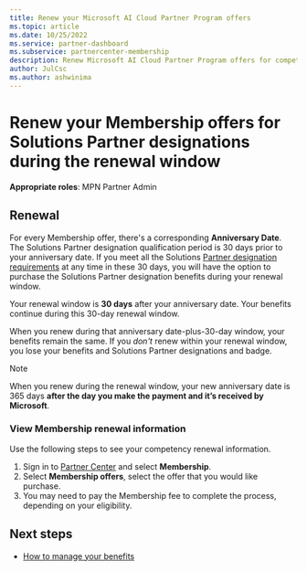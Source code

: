 ```yaml
---
title: Renew your Microsoft AI Cloud Partner Program offers
ms.topic: article
ms.date: 10/25/2022
ms.service: partner-dashboard
ms.subservice: partnercenter-membership
description: Renew Microsoft AI Cloud Partner Program offers for competencies and advanced specializations - renewal window begins the anniversary of purchase date plus one day.
author: JulCsc
ms.author: ashwinima
---
```


# Renew your Membership offers for Solutions Partner designations during the renewal window

**Appropriate roles**: MPN Partner Admin

## Renewal

For every Membership offer, there's a corresponding **Anniversary Date**. The Solutions Partner designation qualification period is 30 days prior to your anniversary date. If you meet all the Solutions [Partner designation requirements](./partner-capability-score.md) at any time in these 30 days, you will have the option to purchase the Solutions Partner designation benefits during your renewal window.

Your renewal window is **30 days** after your anniversary date. Your benefits continue during this 30-day renewal window.

When you renew during that anniversary date-plus-30-day window, your benefits remain the same. If you *don't* renew within your renewal window, you lose your benefits and Solutions Partner designations and badge.

> [!NOTE]
> When you renew during the renewal window, your new anniversary date is 365 days **after the day you make the payment and it’s received by Microsoft**.

### View Membership renewal information

Use the following steps to see your competency renewal information.

1. Sign in to [Partner Center](https://partner.microsoft.com/dashboard/home) and select **Membership**.
1. Select **Membership offers**, select the offer that you would like purchase.
1. You may need to pay the Membership fee to complete the process, depending on your eligibility.

## Next steps

- [How to manage your benefits](manage-your-partner-network-benefits.md)
